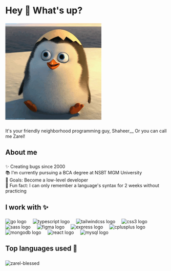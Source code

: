 <h1 align="left">Hey 👋 What's up?</h1>

###

<img src="https://raw.githubusercontent.com/shaheer-codes/shaheer-codes/main/ezgif-5-18dda1e609.gif" width="300" height="300" />

###

<p align="left">It's your friendly neighborhood programming guy, Shaheer__ Or you can call me Zarel!</p>

###

<h2 align="left">About me</h2>

###

<p align="left">✨ Creating bugs since 2000<br>📚 I'm currently pursuing a BCA degree at NSBT MGM University<br>🎯 Goals: Become a low-level developer<br>🎲 Fun fact: I can only remember a language's syntax for 2 weeks without practicing</p>

###

<h2 align="left">I work with ✨</h2>

###

<div align="left">
  <img src="https://cdn.jsdelivr.net/gh/devicons/devicon/icons/go/go-original.svg" height="40" alt="go logo"  />
  <img width="12" />
  <img src="https://cdn.jsdelivr.net/gh/devicons/devicon/icons/typescript/typescript-original.svg" height="40" alt="typescript logo"  />
  <img width="12" />
  <img src="https://cdn.jsdelivr.net/gh/devicons/devicon/icons/tailwindcss/tailwindcss-original-wordmark.svg" height="40" alt="tailwindcss logo"  />
  <img width="12" />
  <img src="https://cdn.jsdelivr.net/gh/devicons/devicon/icons/css3/css3-original.svg" height="40" alt="css3 logo"  />
  <img width="12" />
  <img src="https://cdn.jsdelivr.net/gh/devicons/devicon/icons/sass/sass-original.svg" height="40" alt="sass logo"  />
  <img width="12" />
  <img src="https://cdn.jsdelivr.net/gh/devicons/devicon/icons/figma/figma-original.svg" height="40" alt="figma logo"  />
  <img width="12" />
  <img src="https://cdn.jsdelivr.net/gh/devicons/devicon/icons/express/express-original.svg" height="40" alt="express logo"  />
  <img width="12" />
  <img src="https://cdn.jsdelivr.net/gh/devicons/devicon/icons/cplusplus/cplusplus-original.svg" height="40" alt="cplusplus logo"  />
  <img width="12" />
  <img src="https://cdn.jsdelivr.net/gh/devicons/devicon/icons/mongodb/mongodb-original.svg" height="40" alt="mongodb logo"  />
  <img width="12" />
  <img src="https://cdn.jsdelivr.net/gh/devicons/devicon/icons/react/react-original.svg" height="40" alt="react logo"  />
  <img width="12" />
  <img src="https://cdn.jsdelivr.net/gh/devicons/devicon/icons/mysql/mysql-original.svg" height="40" alt="mysql logo"  />
</div>

###

<h2 align="left">Top languages used 🦄</h2>

###

<p><img align="center" src="https://github-readme-stats.vercel.app/api/top-langs?username=shaheer-codes&show_icons=true&locale=en&layout=compact" alt="zarel-blessed" /></p>

###
